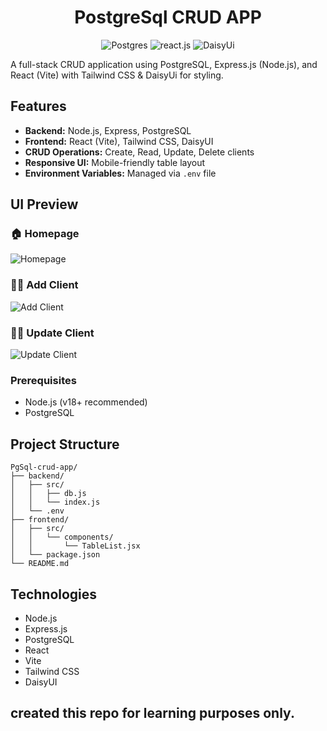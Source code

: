 <h1 align="center">PostgreSql CRUD APP </h1>
<div align="center">
  <img src="https://img.shields.io/badge/-Postgres-black?style=for-the-badge&logoColor=white&logo=react&color=336791" alt="Postgres" />
  <img src="https://img.shields.io/badge/-React_JS-black?style=for-the-badge&logoColor=white&logo=react&color=61DAFB" alt="react.js" />
  <img src="https://img.shields.io/badge/-DaisyUi-black?style=for-the-badge&logoColor=white&logo=react&color=661FFF" alt="DaisyUi" />
</div>


A full-stack CRUD application using PostgreSQL, Express.js (Node.js), and React (Vite) with Tailwind CSS & DaisyUi for styling.

## Features

- **Backend:** Node.js, Express, PostgreSQL
- **Frontend:** React (Vite), Tailwind CSS, DaisyUI
- **CRUD Operations:** Create, Read, Update, Delete clients
- **Responsive UI:** Mobile-friendly table layout
- **Environment Variables:** Managed via `.env` file

## UI Preview

### 🏠 Homepage
![Homepage](./assets/Home.png)

### 🧑‍💼 Add Client
![Add Client](./assets/AddClient.png)

### 🧑‍💼 Update Client
![Update Client](./assets/Update.png)


### Prerequisites

- Node.js (v18+ recommended)
- PostgreSQL

## Project Structure

```
PgSql-crud-app/
├── backend/
│   ├── src/
│   │   ├── db.js
│   │   └── index.js
│   └── .env
├── frontend/
│   ├── src/
│   │   └── components/
│   │       └── TableList.jsx
│   └── package.json
└── README.md
```

## Technologies

- Node.js
- Express.js
- PostgreSQL
- React
- Vite
- Tailwind CSS
- DaisyUI

## created this repo for learning purposes only.
